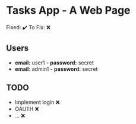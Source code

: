 # Tasks App - A Web Page

Fixed: :heavy_check_mark:
To Fix: :x:

## Users
* **email:** user1 - **password:** secret
* **email:** admin1 - **password:** secret

## TODO
* Implement login :x:
* OAUTH :x:
* ... :x: